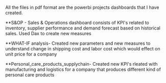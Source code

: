 All the files in pdf format are the powerbi projects dashboards that I have created.

**S&OP - Sales & Operations dashboard consists of KPI's related to inventory, supplier performance and demand forecast based on historical sales. Used Dax to create new measures

**WHAT-IF analysis-  Created new parameters and new measures to understand change in shipping cost and labor cost which would effect on unit price for a company

**Personal_care_products_supplychain- Created new KPI's rleated with manufacturing and logistics for a company that produces different kind of personal care products
